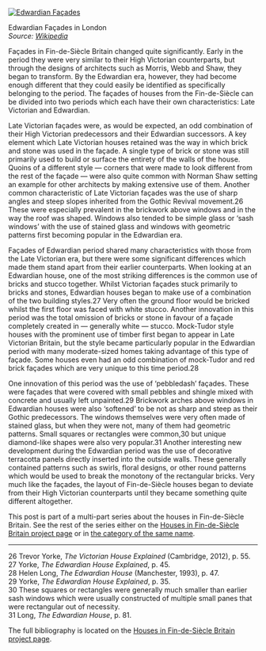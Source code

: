 [![Edwardian Façades](Edwardian-Facade.jpg)](https://www.historyrhymes.info/2016/03/06/houses-in-fin-de-siecle-britain-trends-in-the-design-of-domestic-facades/edwardian-facade/)

Edwardian Façades in London  
*Source: [Wikipedia](https://en.wikipedia.org/wiki/File:Bridgefield_Road_Sutton_Surrey_Greater_London.JPG)*

Façades in Fin-de-Siècle Britain changed quite significantly. Early in the period they were very similar to their High Victorian counterparts, but through the designs of architects such as Morris, Webb and Shaw, they began to transform. By the Edwardian era, however, they had become enough different that they could easily be identified as specifically belonging to the period. The façades of houses from the Fin-de-Siècle can be divided into two periods which each have their own characteristics: Late Victorian and Edwardian.

Late Victorian façades were, as would be expected, an odd combination of their High Victorian predecessors and their Edwardian successors. A key element which Late Victorian houses retained was the way in which brick and stone was used in the façade. A single type of brick or stone was still primarily used to build or surface the entirety of the walls of the house. Quoins of a different style — corners that were made to look different from the rest of the façade — were also quite common with Norman Shaw setting an example for other architects by making extensive use of them. Another common characteristic of Late Victorian façades was the use of sharp angles and steep slopes inherited from the Gothic Revival movement.26 These were especially prevalent in the brickwork above windows and in the way the roof was shaped. Windows also tended to be simple glass or ‘sash windows’ with the use of stained glass and windows with geometric patterns first becoming popular in the Edwardian era.

Façades of Edwardian period shared many characteristics with those from the Late Victorian era, but there were some significant differences which made them stand apart from their earlier counterparts. When looking at an Edwardian house, one of the most striking differences is the common use of bricks and stucco together. Whilst Victorian façades stuck primarily to bricks and stones, Edwardian houses began to make use of a combination of the two building styles.27 Very often the ground floor would be bricked whilst the first floor was faced with white stucco. Another innovation in this period was the total omission of bricks or stone in favour of a façade completely created in — generally white — stucco. Mock-Tudor style houses with the prominent use of timber first began to appear in Late Victorian Britain, but the style became particularly popular in the Edwardian period with many moderate-sized homes taking advantage of this type of façade. Some houses even had an odd combination of mock-Tudor and red brick façades which are very unique to this time period.28

One innovation of this period was the use of ‘pebbledash’ façades. These were façades that were covered with small pebbles and shingle mixed with concrete and usually left unpainted.29 Brickwork arches above windows in Edwardian houses were also ‘softened’ to be not as sharp and steep as their Gothic predecessors. The windows themselves were very often made of stained glass, but when they were not, many of them had geometric patterns. Small squares or rectangles were common,30 but unique diamond-like shapes were also very popular.31 Another interesting new development during the Edwardian period was the use of decorative terracotta panels directly inserted into the outside walls. These generally contained patterns such as swirls, floral designs, or other round patterns which would be used to break the monotony of the rectangular bricks. Very much like the façades, the layout of Fin-de-Siècle houses began to deviate from their High Victorian counterparts until they became something quite different altogether.

This post is part of a multi-part series about the houses in Fin-de-Siècle Britain. See the rest of the series either on the [Houses in Fin-de-Siècle Britain project page](https://www.historyrhymes.info/featured/houses-in-fin-de-siecle-britain/) or in [the category of the same name](https://www.historyrhymes.info/category/multi-part-series/houses-in-fin-de-siecle-britain/).

* * *

26 Trevor Yorke, *The Victorian House Explained* (Cambridge, 2012), p. 55.  
27 Yorke, *The Edwardian House Explained*, p. 45.  
28 Helen Long, *The Edwardian House* (Manchester, 1993), p. 47.  
29 Yorke, *The Edwardian House Explained*, p. 35.  
30 These squares or rectangles were generally much smaller than earlier sash windows which were usually constructed of multiple small panes that were rectangular out of necessity.  
31 Long, *The Edwardian House*, p. 81.

The full bibliography is located on the [Houses in Fin-de-Siècle Britain project page](https://www.historyrhymes.info/featured/houses-in-fin-de-siecle-britain/).